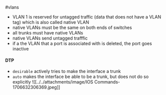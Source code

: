 #vlans 
- VLAN 1 is reserved for untagged traffic (data that does not have a VLAN tag) which is also called native VLAN
- native VLANs must be the same on both ends of switches
- all trunks must have native VLANs
- native VLANs send untagged trafffic
- if a the VLAN that a port is associated with is deleted, the port goes inactive
#### DTP
- `desirable` actively tries to make the interface a trunk
- `auto` makes the interface be able to be a trunk, but does not do so explicitly
![[../../attachments/image/IOS Commands-1706632306369.jpeg]]